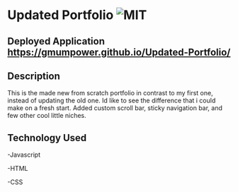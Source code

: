 # Updated Portfolio ![MIT](https://img.shields.io/badge/license-MIT-green)

## Deployed Application https://gmumpower.github.io/Updated-Portfolio/

  ## Description 
This is the made new from scratch portfolio in contrast to my first one, instead of updating the old one. Id like to see the difference that i could make on a fresh start. Added custom scroll bar, sticky navigation bar, and few other cool little niches.

  ## Technology Used
-Javascript

-HTML

-CSS


